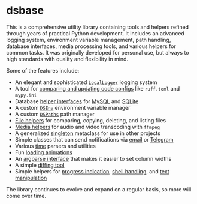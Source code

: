 # dsbase

This is a comprehensive utility library containing tools and helpers refined through years of practical Python development. It includes an advanced logging system, environment variable management, path handling, database interfaces, media processing tools, and various helpers for common tasks. It was originally developed for personal use, but always to high standards with quality and flexibility in mind.

Some of the features include:

- An elegant and sophisticated [`LocalLogger`](https://github.com/dannystewart/dsbase/blob/main/src/dsbase/log/local_logger.py) logging system
- A tool for [comparing and updating code configs](https://github.com/dannystewart/dsbase/blob/main/src/dsbase/configs/code_configs.py) like `ruff.toml` and `mypy.ini`
- Database [helper interfaces](https://github.com/dannystewart/dsbase/blob/main/src/dsbase/db/db_common.py) for [MySQL](https://github.com/dannystewart/dsbase/blob/main/src/dsbase/db/mysql_helper.py) and [SQLite](https://github.com/dannystewart/dsbase/blob/main/src/dsbase/db/sqlite_helper.py)
- A custom [`DSEnv`](https://github.com/dannystewart/dsbase/blob/main/src/dsbase/env/env.py) environment variable manager
- A custom [`DSPaths`](https://github.com/dannystewart/dsbase/blob/main/src/dsbase/paths.py) path manager
- [File helpers](https://github.com/dannystewart/dsbase/blob/main/src/dsbase/files/file_manager.py) for comparing, copying, deleting, and listing files
- [Media helpers](https://github.com/dannystewart/dsbase/blob/main/src/dsbase/media/media_manager.py) for audio and video transcoding with `ffmpeg`
- A generalized [singleton](https://github.com/dannystewart/dsbase/blob/main/src/dsbase/common/singleton.py) metaclass for use in other projects
- Simple classes that can send notifications via [email](https://github.com/dannystewart/dsbase/blob/main/src/dsbase/notifiers/send_mail.py) or [Telegram](https://github.com/dannystewart/dsbase/blob/main/src/dsbase/notifiers/send_telegram.py)
- Various [time](https://github.com/dannystewart/dsbase/blob/main/src/dsbase/time/time.py) parsers and utilities
- Fun [loading animations](https://github.com/dannystewart/dsbase/blob/main/src/dsbase/animation.py)
- An [argparse interface](https://github.com/dannystewart/dsbase/blob/main/src/dsbase/argparser.py) that makes it easier to set column widths
- A simple [diffing tool](https://github.com/dannystewart/dsbase/blob/main/src/dsbase/diff.py)
- Simple helpers for [progress indication](https://github.com/dannystewart/dsbase/blob/main/src/dsbase/progress.py), [shell handling](https://github.com/dannystewart/dsbase/blob/main/src/dsbase/shell.py), and [text manipulation](https://github.com/dannystewart/dsbase/blob/main/src/dsbase/text.py)

The library continues to evolve and expand on a regular basis, so more will come over time.
